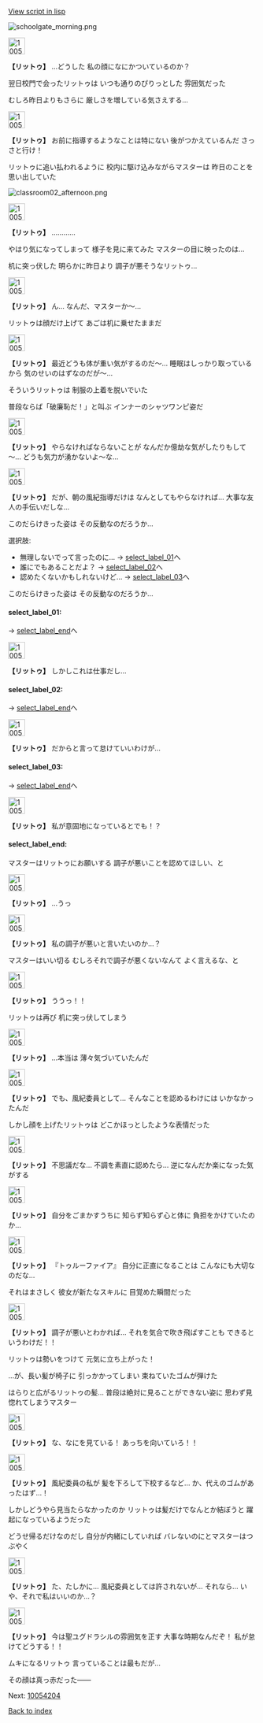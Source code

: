 [View script in lisp](../scripts/10054203.txt)

![schoolgate_morning.png](../images/backgrounds/schoolgate_morning.png)

<img src="../images/units/100541.png" alt="100541.png" height="34"/>

**【リットゥ】**
…どうした
私の顔になにかついているのか？

翌日校門で会ったリットゥは
いつも通りのぴりっとした
雰囲気だった

むしろ昨日よりもさらに
厳しさを増している気さえする…

<img src="../images/units/100541.png" alt="100541.png" height="34"/>

**【リットゥ】**
お前に指導するようなことは特にない
後がつかえているんだ
さっさと行け！

リットゥに追い払われるように
校内に駆け込みながらマスターは
昨日のことを思い出していた

![classroom02_afternoon.png](../images/backgrounds/classroom02_afternoon.png)

<img src="../images/units/100541.png" alt="100541.png" height="34"/>

**【リットゥ】**
…………

やはり気になってしまって
様子を見に来てみた
マスターの目に映ったのは…

机に突っ伏した
明らかに昨日より
調子が悪そうなリットゥ…

<img src="../images/units/100541.png" alt="100541.png" height="34"/>

**【リットゥ】**
ん…
なんだ、マスターか～…

リットゥは顔だけ上げて
あごは机に乗せたままだ

<img src="../images/units/100541.png" alt="100541.png" height="34"/>

**【リットゥ】**
最近どうも体が重い気がするのだ～…
睡眠はしっかり取っているから
気のせいのはずなのだが～…

そういうリットゥは
制服の上着を脱いでいた

普段ならば「破廉恥だ！」と叫ぶ
インナーのシャツワンピ姿だ

<img src="../images/units/100541.png" alt="100541.png" height="34"/>

**【リットゥ】**
やらなければならないことが
なんだか億劫な気がしたりもして～…
どうも気力が湧かないよ～な…

<img src="../images/units/100541.png" alt="100541.png" height="34"/>

**【リットゥ】**
だが、朝の風紀指導だけは
なんとしてもやらなければ…
大事な友人の手伝いだしな…

このだらけきった姿は
その反動なのだろうか…

選択肢:
- 無理しないでって言ったのに… → [select_label_01](#select_label_01)へ
- 誰にでもあることだよ？ → [select_label_02](#select_label_02)へ
- 認めたくないかもしれないけど… → [select_label_03](#select_label_03)へ

このだらけきった姿は
その反動なのだろうか…

#### select_label_01:
 → [select_label_end](#select_label_end)へ

<img src="../images/units/100541.png" alt="100541.png" height="34"/>

**【リットゥ】**
しかしこれは仕事だし…

#### select_label_02:
 → [select_label_end](#select_label_end)へ

<img src="../images/units/100541.png" alt="100541.png" height="34"/>

**【リットゥ】**
だからと言って怠けていいわけが…

#### select_label_03:
 → [select_label_end](#select_label_end)へ

<img src="../images/units/100541.png" alt="100541.png" height="34"/>

**【リットゥ】**
私が意固地になっているとでも！？

#### select_label_end:

マスターはリットゥにお願いする
調子が悪いことを認めてほしい、と

<img src="../images/units/100541.png" alt="100541.png" height="34"/>

**【リットゥ】**
…うっ

<img src="../images/units/100541.png" alt="100541.png" height="34"/>

**【リットゥ】**
私の調子が悪いと言いたいのか…？

マスターはいい切る
むしろそれで調子が悪くないなんて
よく言えるな、と

<img src="../images/units/100541.png" alt="100541.png" height="34"/>

**【リットゥ】**
ううっ！！

リットゥは再び
机に突っ伏してしまう

<img src="../images/units/100541.png" alt="100541.png" height="34"/>

**【リットゥ】**
…本当は
薄々気づいていたんだ

<img src="../images/units/100541.png" alt="100541.png" height="34"/>

**【リットゥ】**
でも、風紀委員として…
そんなことを認めるわけには
いかなかったんだ

しかし顔を上げたリットゥは
どこかほっとしたような表情だった

<img src="../images/units/100541.png" alt="100541.png" height="34"/>

**【リットゥ】**
不思議だな…
不調を素直に認めたら…
逆になんだか楽になった気がする

<img src="../images/units/100541.png" alt="100541.png" height="34"/>

**【リットゥ】**
自分をごまかすうちに
知らず知らず心と体に
負担をかけていたのか…

<img src="../images/units/100541.png" alt="100541.png" height="34"/>

**【リットゥ】**
『トゥルーファイア』
自分に正直になることは
こんなにも大切なのだな…

それはまさしく
彼女が新たなスキルに
目覚めた瞬間だった

<img src="../images/units/100541.png" alt="100541.png" height="34"/>

**【リットゥ】**
調子が悪いとわかれば…
それを気合で吹き飛ばすことも
できるというわけだ！！

リットゥは勢いをつけて
元気に立ち上がった！

…が、長い髪が椅子に
引っかかってしまい
束ねていたゴムが弾けた

はらりと広がるリットゥの髪…
普段は絶対に見ることができない姿に
思わず見惚れてしまうマスター

<img src="../images/units/100541.png" alt="100541.png" height="34"/>

**【リットゥ】**
な、なにを見ている！
あっちを向いていろ！！

<img src="../images/units/100541.png" alt="100541.png" height="34"/>

**【リットゥ】**
風紀委員の私が
髪を下ろして下校するなど…
か、代えのゴムがあったはず…！

しかしどうやら見当たらなかったのか
リットゥは髪だけでなんとか結ぼうと
躍起になっているようだった

どうせ帰るだけなのだし
自分が内緒にしていれば
バレないのにとマスターはつぶやく

<img src="../images/units/100541.png" alt="100541.png" height="34"/>

**【リットゥ】**
た、たしかに…
風紀委員としては許されないが…
それなら…
いや、それで私はいいのか…？

<img src="../images/units/100541.png" alt="100541.png" height="34"/>

**【リットゥ】**
今は聖ユグドラシルの雰囲気を正す
大事な時期なんだぞ！
私が怠けてどうする！！

ムキになるリットゥ
言っていることは最もだが…

その顔は真っ赤だった――


Next: [10054204](10054204.md)

[Back to index](index.md)
